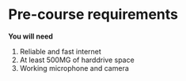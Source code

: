 # Pre-course requirements

**You will need**
1. Reliable and fast internet
2. At least 500MG of harddrive space
3. Working microphone and camera

